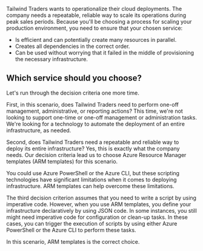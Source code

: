 Tailwind Traders wants to operationalize their cloud deployments. The company needs a repeatable, reliable way to scale its operations during peak sales periods.  Because you'll be choosing a process for scaling your production environment, you need to ensure that your chosen service:

- Is efficient and can potentially create many resources in parallel.
- Creates all dependencies in the correct order.
- Can be used without worrying that it failed in the middle of provisioning the necessary infrastructure.  

## Which service should you choose?

Let's run through the decision criteria one more time.

First, in this scenario, does Tailwind Traders need to perform one-off management, administrative, or reporting actions? This time, we're not looking to support one-time or one-off management or administration tasks. We're looking for a technology to automate the deployment of an entire infrastructure, as needed.

Second, does Tailwind Traders need a repeatable and reliable way to deploy its entire infrastructure?  Yes, this is exactly what the company needs.  Our decision criteria lead us to choose Azure Resource Manager templates (ARM templates) for this scenario.

You could use Azure PowerShell or the Azure CLI, but these scripting technologies have significant limitations when it comes to deploying infrastructure. ARM templates can help overcome these limitations.

The third decision criterion assumes that you need to write a script by using imperative code. However, when you use ARM templates, you define your infrastructure declaratively by using JSON code. In some instances, you still might need imperative code for configuration or clean-up tasks.  In these cases, you can trigger the execution of scripts by using either Azure PowerShell or the Azure CLI to perform these tasks.

In this scenario, ARM templates is the correct choice.

